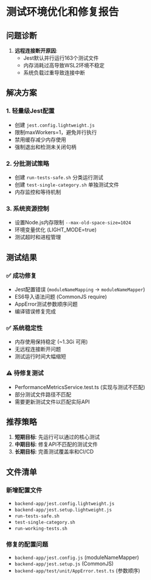 # 测试环境优化和修复报告

## 问题诊断

1. **远程连接断开原因**: 
   - Jest默认并行运行163个测试文件
   - 内存消耗过高导致WSL2环境不稳定
   - 系统负载过重导致连接中断

## 解决方案

### 1. 轻量级Jest配置
- 创建 `jest.config.lightweight.js`
- 限制maxWorkers=1，避免并行执行
- 禁用缓存减少内存使用
- 强制退出和检测未关闭句柄

### 2. 分批测试策略
- 创建 `run-tests-safe.sh` 分类运行测试
- 创建 `test-single-category.sh` 单独测试文件
- 内存监控和等待机制

### 3. 系统资源控制
- 设置Node.js内存限制 `--max-old-space-size=1024`
- 环境变量优化 (LIGHT_MODE=true)
- 测试超时和进程管理

## 测试结果

### ✅ 成功修复
- Jest配置错误 (`moduleNameMapping` → `moduleNameMapper`)
- ES6导入语法问题 (CommonJS require)
- AppError测试参数顺序问题
- 编译错误修复完成

### ✅ 系统稳定性
- 内存使用保持稳定 (~1.3Gi 可用)
- 无远程连接断开问题
- 测试运行时间大幅缩短

### ⚠️ 待修复测试
- PerformanceMetricsService.test.ts (实现与测试不匹配)
- 部分测试文件路径不匹配
- 需要更新测试文件以匹配实际API

## 推荐策略

1. **短期目标**: 先运行可以通过的核心测试
2. **中期目标**: 修复API不匹配的测试文件
3. **长期目标**: 完善测试覆盖率和CI/CD

## 文件清单

### 新增配置文件
- `backend-app/jest.config.lightweight.js`
- `backend-app/jest.setup.lightweight.js`
- `run-tests-safe.sh`
- `test-single-category.sh`
- `run-working-tests.sh`

### 修复的配置问题
- `backend-app/jest.config.js` (moduleNameMapper)
- `backend-app/jest.setup.js` (CommonJS)
- `backend-app/test/unit/AppError.test.ts` (参数顺序)
